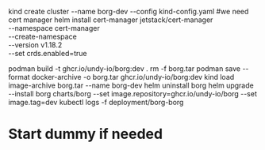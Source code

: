 
kind create cluster --name borg-dev --config kind-config.yaml
#we need cert manager
helm install cert-manager jetstack/cert-manager \
    --namespace cert-manager \
    --create-namespace \
    --version v1.18.2 \
    --set crds.enabled=true

podman build -t ghcr.io/undy-io/borg:dev .
rm -f borg.tar
podman save --format docker-archive -o borg.tar ghcr.io/undy-io/borg:dev
kind load image-archive borg.tar --name borg-dev
helm uninstall borg
helm upgrade --install borg charts/borg --set image.repository=ghcr.io/undy-io/borg --set image.tag=dev
kubectl logs -f deployment/borg-borg
# Start dummy if needed

